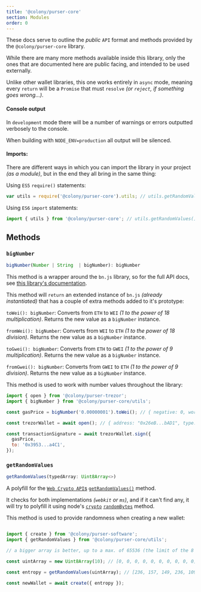 ```yaml
---
title: '@colony/purser-core'
section: Modules
order: 0
---
```


These docs serve to outline the _public_ `API` format and methods provided by the `@colony/purser-core` library.

While there are many more methods available inside this library, only the ones that are documented here are public facing, and intended to be used externally.

Unlike other wallet libraries, this one works entirely in `async` mode, meaning every `return` will be a `Promise` that must `resolve` _(or `reject`, if something goes wrong...)_.

#### Console output

In `development` mode there will be a number of warnings or errors outputted verbosely to the console.

When building with `NODE_ENV=production` all output will be silenced.

#### Imports:

There are different ways in which you can import the library in your project _(as a module)_, but in the end they all bring in the same thing:

Using `ES5` `require()` statements:
```js
var utils = require('@colony/purser-core').utils; // utils.getRandomValues();
```

Using `ES6` `import` statements:
```js
import { utils } from '@colony/purser-core'; // utils.getRandomValues();
```

## Methods

### `bigNumber`

```js
bigNumber(Number | String  | bigNumber): bigNumber
```

This method is a wrapper around the `bn.js` library, so for the full API docs, see [this library's documentation](https://github.com/indutny/bn.js/blob/master/README.md).

This method will `return` an extended instance of `bn.js` _(already instantiated)_ that has a couple of extra methods added to it's prototype:

`toWei(): bigNumber`: Converts from `ETH` to `WEI` _(1 to the power of 18 multiplication)_. Returns the new value as a `bigNumber` instance.

`fromWei(): bigNumber`: Converts from `WEI` to `ETH` _(1 to the power of 18 division)_. Returns the new value as a `bigNumber` instance.

`toGwei(): bigNumber`: Converts from `ETH` to `GWEI` _(1 to the power of 9 multiplication)_. Returns the new value as a `bigNumber` instance.

`fromGwei(): bigNumber`: Converts from `GWEI` to `ETH` _(1 to the power of 9 division)_. Returns the new value as a `bigNumber` instance.

This method is used to work with number values throughout the library:
```js
import { open } from '@colony/purser-trezor';
import { bigNumber } from '@colony/purser-core/utils';

const gasPrice = bigNumber('0.00000001').toWei(); // { negative: 0, words: Array(4), length: 4, red: null }

const trezorWallet = await open(); // { address: "0x26eB...bAD1", type: "hardware", subtype: "trezor", ... }

const transactionSignature = await trezorWallet.sign({
  gasPrice,
  to: '0x3953...a4C1',
});
```

### `getRandomValues`

```js
getRandomValues(typedArray: Uint8Array<>)
```

A polyfill for the [`Web Crypto API`s](https://developer.mozilla.org/en-US/docs/Web/API/Web_Crypto_API) [`getRandomValues()`](https://developer.mozilla.org/en-US/docs/Web/API/RandomSource/getRandomValues) method.

It checks for both implementations _(`webkit` or `ms`)_, and if it can't find any, it will try to polyfill it using node's [`crypto`](https://nodejs.org/api/crypto.html) [`randomBytes`](https://nodejs.org/api/crypto.html#crypto_crypto_randombytes_size_callback) method.

This method is used to provide randomness when creating a new wallet:
```js

import { create } from '@colony/purser-software';
import { getRandomValues } from '@colony/purser-core/utils';

// a bigger array is better, up to a max. of 65536 (the limit of the 8 bit unsigned array)

const uintArray = new Uint8Array(10); // [0, 0, 0, 0, 0, 0, 0, 0, 0, 0]

const entropy = getRandomValues(uintArray); // [236, 157, 149, 236, 109, 233, 113, 151, 27, 93]

const newWallet = await create({ entropy });
```
